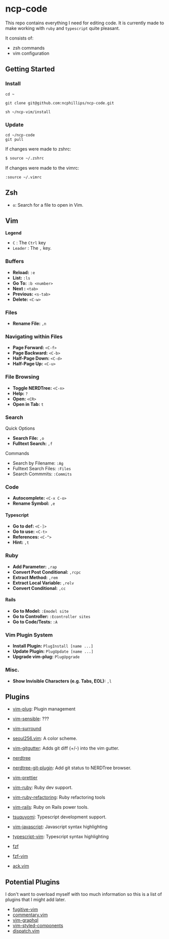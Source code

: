 # ncp-code 

This repo contains everything I need for editing code. It is currently 
made to make working with `ruby` and `typescript` quite pleasant. 

It consists of:

* zsh commands 
* vim configuration


## Getting Started

### Install

```ssh
cd ~

git clone git@github.com:ncphillips/ncp-code.git

sh ~/ncp-vim/install
```

### Update

```
cd ~/ncp-code
git pull
```

If changes were made to zshrc:

```zsh
$ source ~/.zshrc
```

If changes were made to the vimrc:

```vim
:source ~/.vimrc
```

## Zsh

* `o`: Search for a file to open in Vim.

## Vim

**Legend**

* `C` : The `Ctrl` key
* `Leader` : The `,` key.

### Buffers

<!-- TODO: Write about buffers and how they can be used. -->

* **Reload:** `:e` 
* **List:** `:ls`
* **Go To:** `:b <number>`
* **Next :** `<tab>`
* **Previous:** `<s-tab>`
* **Delete:** `<C-w>`

### Files

* **Rename File:** `,n`

### Navigating within Files

* **Page Forward:** `<C-f>`
* **Page Backward:** `<C-b>`
* **Half-Page Down:** `<C-d>`
* **Half-Page Up:** `<C-u>`

### File Browsing

* **Toggle NERDTree:** `<C-n>`
* **Help:** `?`
* **Open:** `<CR>`
* **Open in Tab:** `t`

<!-- NERDTree ScreenShot  -->

### Search

Quick Options

* **Search File:** `,o`
* **Fulltext Search:** `,f`

Commands

* Search by Filename: `:Ag`
* Fulltext Search Files: `:Files`
* Search Commmits: `:Commits`

<!-- Fulltext Search Gif -->
<!-- Filename Search Gif -->

### Code

* **Autocomplete:** `<C-x C-o>`
* **Rename Symbol:** `,e`
<!-- Autocomplete Gif for Ruby & Typescript  -->

#### Typescript

* **Go to def:** `<C-]>`
* **Go to use:** `<C-t>`
* **References:** `<C-^>`
* **Hint:** `,t`

<!-- Got to def/use gif -->

### Ruby

* **Add Parameter:** `,rap`
* **Convert Post Conditional:** `,rcpc`
* **Extract Method:** `,rem`
* **Extract Local Variable:** `,relv`
* **Convert Conditional:** `,cc`

#### Rails

* **Go to Model:** `:Emodel site`
* **Go to Controller:** `:Econtroller sites`
* **Go to Code/Tests:** `:A`

### Vim Plugin System

* **Install Plugin:** `PlugInstall [name ...]`
* **Update Plugin:** `PlugUpdate [name ...]`
* **Upgrade vim-plug:** `PlugUpgrade`

### Misc.

* **Show Invisible Characters (e.g. Tabs, EOL):** `,l`

## Plugins

* [vim-plug](https://github.com/junegunn/vim-plug): Plugin management
* [vim-sensible](https://github.com/tpope/vim-sensible): ???
* [vim-surround](https://github.com/tpope/vim-surround)
* [seoul256.vim](https://github.com/junegunn/seoul256.vim): A color scheme.
* [vim-gitgutter](https://github.com/airblade/vim-gitgutter): Adds git diff (+/-) into the vim gutter.

* [nerdtree](https://github.com/scrooloose/nerdtree)
* [nerdtree-git-plugin](https://github.com/Xuyuanp/nerdtree-git-plugin): Add git status to NERDTree browser.

* [vim-prettier](https://github.com/prettier/vim-prettier)

* [vim-ruby](https://github.com/vim-ruby/vim-ruby): Ruby dev support.  
* [vim-ruby-refactoring](https://github.com/ecomba/vim-ruby-refactoring): Ruby refactoring tools
* [vim-rails](https://github.com/tpope/vim-rails): Ruby on Rails power tools.

* [tsuquyomi](https://github.com/Quramy/tsuquyomi): Typescript development support.
* [vim-javascript](https://github.com/Quramy/vim-javascript): Javascript syntax highlighting
* [typescript-vim](https://github.com/leafgarland/typescript-vim): Typescript syntax highlighting

* [fzf](https://github.com/junegunn/fzf)
* [fzf-vim](https://github.com/junegunn/fzf-vim)
* [ack.vim](https://github.com/mileszs/ack.vim')


## Potential Plugins 

I don't want to overload myself with too much information
so this is a list of plugins that I might add later.

* [fugitive-vim](https://vimawesome.com/plugin/fugitive-vim)
* [commentary.vim](https://vimawesome.com/plugin/commentary-vim)
* [vim-graphql](https://vimawesome.com/plugin/vim-graphql)
* [vim-styled-components](https://vimawesome.com/plugin/vim-styled-components-hard-things)
* [dispatch.vim](https://vimawesome.com/plugin/vim-dispatch)
